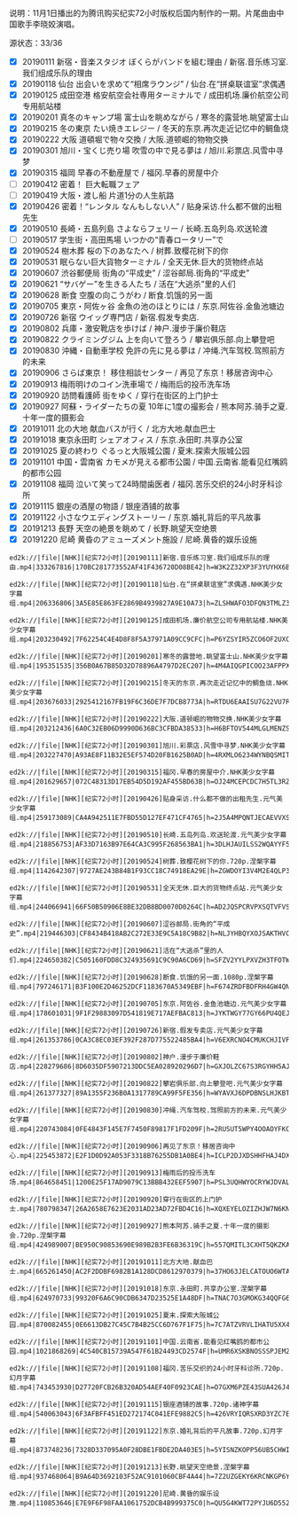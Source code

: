 说明：11月1日播出的为腾讯购买纪实72小时版权后国内制作的一期。片尾曲由中国歌手李晓姣演唱。

源状态：33/36

 - [x] 20190111 新宿・音楽スタジオ ぼくらがバンドを組む理由 / 新宿.音乐练习室.我们组成乐队的理由
 - [x] 20190118 仙台 出会いを求めて“相席ラウンジ” / 仙台.在“拼桌联谊室”求偶遇
 - [x] 20190125 成田空港 格安航空会社専用ターミナルで / 成田机场.廉价航空公司专用航站楼
 - [x] 20190201 真冬のキャンプ場 富士山を眺めながら / 寒冬的露营地.眺望富士山
 - [x] 20190215 冬の東京 たい焼きエレジー / 冬天的东京.再次走近记忆中的鲷鱼烧
 - [x] 20190222 大阪 道頓堀で物々交換 / 大阪.道顿崛的物物交换
 - [x] 20190301 旭川・宝くじ売り場 吹雪の中で見る夢は / 旭川.彩票店.风雪中寻梦
 - [x] 20190315 福岡 早春の不動産屋で / 福冈.早春的房屋中介
 - [ ] 20190412 密着！ 巨大転職フェア
 - [ ] 20190419 大阪・渡し船 片道1分の人生航路
 - [x] 20190426 密着！“レンタル なんもしない人” / 贴身采访.什么都不做的出租先生
 - [x] 20190510 長崎・五島列島 さよならフェリー / 长崎.五岛列岛.欢送轮渡
 - [ ] 20190517 学生街・高田馬場 いつかの“青春ロータリー”で
 - [x] 20190524 樹木葬 桜の下のあなたへ / 树葬.致樱花树下的你
 - [x] 20190531 眠らない巨大貨物ターミナル / 全天无休.巨大的货物终点站
 - [x] 20190607 渋谷郵便局 街角の“平成史” / 涩谷邮局.街角的“平成史”
 - [x] 20190621 “サバゲー”を生きる人たち / 活在“大逃杀”里的人们
 - [x] 20190628 断食 空腹の向こうがわ / 断食.饥饿的另一面
 - [x] 20190705 東京・阿佐ヶ谷 金魚の池のほとりには / 东京.阿佐谷.金鱼池塘边
 - [x] 20190726 新宿 ウイッグ専門店 / 新宿.假发专卖店.
 - [x] 20190802 兵庫・激安靴店を歩けば / 神户.漫步于廉价鞋店
 - [x] 20190822 クライミングジム 上を向いて登ろう / 攀岩俱乐部.向上攀登吧
 - [x] 20190830 沖縄・自動車学校 免許の先に見る夢は / 冲绳.汽车驾校.驾照前方的未来
 - [x] 20190906 さらば東京！ 移住相談センター / 再见了东京！移居咨询中心
 - [x] 20190913 梅雨明けのコイン洗車場で / 梅雨后的投币洗车场
 - [x] 20190920 訪問看護師 街をゆく / 穿行在街区的上门护士
 - [x] 20190927 阿蘇・ライダーたちの夏 10年に1度の撮影会 / 熊本阿苏.骑手之夏.十年一度的摄影会
 - [x] 20191011 北の大地 献血バスが行く / 北方大地.献血巴士
 - [x] 20191018 東京永田町 シェアオフィス / 东京.永田町.共享办公室
 - [x] 20191025 夏の終わり ぐるっと大阪城公園 / 夏末.探索大阪城公园
 - [x] 20191101 中国・雲南省 カモメが見える都市公園 / 中国.云南省.能看见红嘴鸥的都市公园
 - [x] 20191108 福岡 泣いて笑って24時間歯医者 / 福冈.苦乐交织的24小时牙科诊所
 - [x] 20191115 銀座の酒屋の物語 / 银座酒铺的故事
 - [x] 20191122 小さなウエディングストーリー / 东京.婚礼背后的平凡故事
 - [x] 20191213 長野 天空の絶景を眺めて / 长野.眺望天空绝景
 - [x] 20191220 尼崎 黄昏のアミューズメント施設 / 尼崎.黄昏的娱乐设施

```
ed2k://|file|[NHK][纪实72小时][20190111]新宿.音乐练习室.我们组成乐队的理由.mp4|333267816|170BC281773552AF41F436720D08BE42|h=W3K2Z32XP3F3YUYHX6B6DADQDRBQE2WZ|/

ed2k://|file|[NHK][纪实72小时][20190118]仙台.在“拼桌联谊室”求偶遇.NHK美少女字幕组.mp4|206336806|3A5E85E863FE2869B4939827A9E10A73|h=ZLSHWAFO3DFQN3TMLZ3WCPJ42XTZEAD3|/

ed2k://|file|[NHK][纪实72小时][20190125]成田机场.廉价航空公司专用航站楼.NHK美少女字幕组.mp4|203230492|7F62254C4E4D8F8F5A37971A09CC9CFC|h=P6YZSYIR5ZCO6OF2UXCNKPHFAD6Z6GHZ|/

ed2k://|file|[NHK][纪实72小时][20190201]寒冬的露营地.眺望富士山.NHK美少女字幕组.mp4|195351535|356B0A67B85D32D78896A4797D2EC207|h=4M4AIQGPICOO23AFPPXNVGOHQOA7SSQU|/

ed2k://|file|[NHK][纪实72小时][20190215]冬天的东京.再次走近记忆中的鲷鱼烧.NHK美少女字幕组.mp4|203676033|2925412167FB19F6C36DE7F7DCB8773A|h=RTDU6EAAISU7G22VU7RAUN3KCQCARAU4|/

ed2k://|file|[NHK][纪实72小时][20190222]大阪.道顿崛的物物交换.NHK美少女字幕组.mp4|203212436|6A0C32EB06D9990D636BC3CFBDA38533|h=H6BFTOV544MLGLMENZSAZ7GOXDF7USLX|/

ed2k://|file|[NHK][纪实72小时][20190301]旭川.彩票店.风雪中寻梦.NHK美少女字幕组.mp4|203227470|A93AE8F11B32E5EF574D20FB1625B0AD|h=4RXMLO6234WYNBQSMITCIDFVK5WUTFSR|/

ed2k://|file|[NHK][纪实72小时][20190315]福冈.早春的房屋中介.NHK美少女字幕组.mp4|201629657|072C48313D17EB54D5D192AF455BD63B|h=OJ24MCEPCDC7H5TL3RZ76X5JJAXZ45SQ|/

ed2k://|file|[NHK][纪实72小时][20190426]贴身采访.什么都不做的出租先生.元气美少女字幕组.mp4|259173089|CA4A942511E7FBD55D127EF471CF4765|h=2J5A4MPQNTJECAEVVXSBDINWHXQDTDX7|/

ed2k://|file|[NHK][纪实72小时][20190510]长崎.五岛列岛.欢送轮渡.元气美少女字幕组.mp4|218856753|AF33D7163B97E64CA3C995F268563BA1|h=3DLHJAUILSS2WQAYYF5FL6SQNZSFNWFD|/

ed2k://|file|[NHK][纪实72小时][20190524]树葬.致樱花树下的你.720p.涅槃字幕组.mp4|1142642307|9727AE243B84B1F93CC18C74918EA29E|h=ZGWDOYI3V4M2E4QLP3ZX5XQD4WP2BYED|/

ed2k://|file|[NHK][纪实72小时][20190531]全天无休.巨大的货物终点站.元气美少女字幕组.mp4|244066941|66F50B50906E8BE32DB8BD0070D0264C|h=AD2JQSPCRVPXSQTVFVS4YDTVOI7D7VYA|/

ed2k://|file|[NHK][纪实72小时][20190607]涩谷邮局.街角的“平成史”.mp4|219446303|CF8434B418AB2C272E33E9C5A18C9B82|h=NLJYHBQYXOJSAKTHVC6IGCF5FXBXQVDQ|/

ed2k://|file|[NHK][纪实72小时][20190621]活在“大逃杀”里的人们.mp4|224650382|C505160FDD8C324935691C9C90A6CD69|h=SFZV2YYLPXVZH3TFOTWU47LBVLWGTTLY|/

ed2k://|file|[NHK][纪实72小时][20190628]断食.饥饿的另一面.1080p.涅槃字幕组.mp4|797246171|B3F100E2D46252DCF1183670A5349EBF|h=F674ZRDFBDFRH4GW4QN4PKJYWQLSFR23|/

ed2k://|file|[NHK][纪实72小时][20190705]东京.阿佐谷.金鱼池塘边.元气美少女字幕组.mp4|178601031|9F1F29883097D541819E717AEFBAC813|h=JYKTWGY77GY66PU4QEJJHCALSVZXHBDY|/

ed2k://|file|[NHK][纪实72小时][20190726]新宿.假发专卖店.元气美少女字幕组.mp4|261353786|0CA3C8EC03EF392F287D775522485BA4|h=V6EXRCNO4CMUKCHJIVPG36JKHBP6WTYU|/

ed2k://|file|[NHK][纪实72小时][20190802]神户.漫步于廉价鞋店.mp4|228279686|8D6035DF5907213DDC5EA028920296D7|h=GXJOLZC67S3RGYHH5AJO4AJDOVKQXLWC|/

ed2k://|file|[NHK][纪实72小时][20190822]攀岩俱乐部.向上攀登吧.元气美少女字幕组.mp4|261377327|89A1355F236B0A1317789CA99F5FE356|h=WYAVXJ6DPDBNSLHJKBTJROW7RWOQ2QD2|/

ed2k://|file|[NHK][纪实72小时][20190830]冲绳.汽车驾校.驾照前方的未来.元气美少女字幕组.mp4|220743084|0FE4843F145E7F7450F89817F1FD209F|h=2RUSUT5WPY4OOAOYFKC764SJRFIQRLSG|/

ed2k://|file|[NHK][纪实72小时][20190906]再见了东京！移居咨询中心.mp4|225453872|E2F1D0D92A053F3318B76255DB1A0BE4|h=ICLP2DJXDSHHFHAJ4DXVBC2DS7RMU3S2|/

ed2k://|file|[NHK][纪实72小时][20190913]梅雨后的投币洗车场.mp4|864658451|1200E25F17AD9079C13BBB432EEF5907|h=PSL3UQHWYOCRYWJDVALHJDHLKRHPYN4E|/

ed2k://|file|[NHK][纪实72小时][20190920]穿行在街区的上门护士.mp4|780798347|26A2658E7623E2031AD23AD72FBD4C16|h=XQXEYELOZIZHJW7N6KNVTHOJZZJJBEOX|/

ed2k://|file|[NHK][纪实72小时][20190927]熊本阿苏.骑手之夏.十年一度的摄影会.720p.涅槃字幕组.mp4|424989007|BE950C90853690E989B2B3FE6B36319C|h=557QMITL3CXHT5QKZKAZLSHJX37MLDLS|/

ed2k://|file|[NHK][纪实72小时][20191011]北方大地.献血巴士.mp4|665261450|AC2F2DDBF6982B1A128DCD8612970379|h=37HO63JELCATOUO6WTAWOYOSS7AHJAV7|/

ed2k://|file|[NHK][纪实72小时][20191018]东京.永田町.共享办公室.涅槃字幕组.mp4|624970733|99320F6A6C90CDB6347D23525E1A48DF|h=TNAC7O3GMOKG34QQFG6YOTI7DLZGYDQF|/

ed2k://|file|[NHK][纪实72小时][20191025]夏末.探索大阪城公园.mp4|870082455|0E6613DB27C45C7B4B25CC6D767F1F75|h=7C7ATZVRVLIHATU5XX45DEXX7WSRMUY6|/

ed2k://|file|[NHK][纪实72小时][20191101]中国.云南省.能看见红嘴鸥的都市公园.mp4|1021868269|4C540CB15739A547F61B24493CD2574F|h=UMR6XSKBNOSSSPJEM2T3TACSMU6MKJSN|/

ed2k://|file|[NHK][纪实72小时][20191108]福冈.苦乐交织的24小时牙科诊所.720p.幻月字幕組.mp4|743453930|D27720FCB26B320AD54AEF40F0923CAE|h=O7GXM6PZE43SUA426J4ECJBBGK3Y44PD|/

ed2k://|file|[NHK][纪实72小时][20191115]银座酒铺的故事.720p.诸神字幕组.mp4|540063043|6F3AFBFF451ED272174C041EFE9882C5|h=426VRYIQRSXRD3YZC7E43GC3YZSIZQ3I|/

ed2k://|file|[NHK][纪实72小时][20191122]东京.婚礼背后的平凡故事.720p.幻月字幕组.mp4|873748236|7328D337095A0F28DBE1FBDE2DA403E5|h=5YISNZKOPP56UB5CHWIWZK5PNEZAYGOG|/

ed2k://|file|[NHK][纪实72小时][20191213]长野.眺望天空绝景.涅槃字幕组.mp4|937468064|B9A64D3692103F52AC9101060CBF4A44|h=7Z2UZGEKY6KRCNKGP6YML7M7XMSGZJ4C|/

ed2k://|file|[NHK][纪实72小时][20191220]尼崎.黄昏的娱乐设施.mp4|110853646|E7E9F6F98FAA1061752DCB4B999375C0|h=QU5G4KWT72PYJU6D552QKYJAQQSPG2BT|/

```
